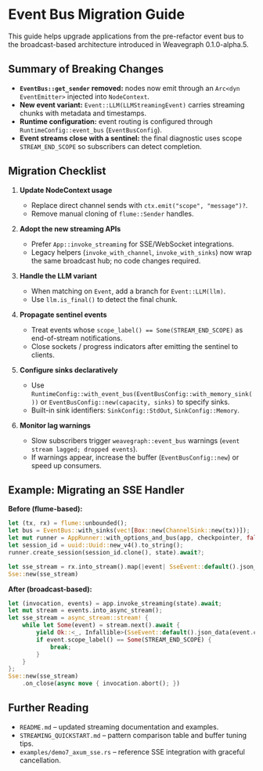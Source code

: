 # Event Bus Migration Guide

This guide helps upgrade applications from the pre-refactor event bus to the broadcast-based architecture introduced in Weavegraph 0.1.0-alpha.5.

## Summary of Breaking Changes

- **`EventBus::get_sender` removed:** nodes now emit through an `Arc<dyn EventEmitter>` injected into `NodeContext`.
- **New event variant:** `Event::LLM(LLMStreamingEvent)` carries streaming chunks with metadata and timestamps.
- **Runtime configuration:** event routing is configured through `RuntimeConfig::event_bus` (`EventBusConfig`).
- **Event streams close with a sentinel:** the final diagnostic uses scope `STREAM_END_SCOPE` so subscribers can detect completion.

## Migration Checklist

1. **Update NodeContext usage**
   - Replace direct channel sends with `ctx.emit("scope", "message")?`.
   - Remove manual cloning of `flume::Sender` handles.

2. **Adopt the new streaming APIs**
   - Prefer `App::invoke_streaming` for SSE/WebSocket integrations.
   - Legacy helpers (`invoke_with_channel`, `invoke_with_sinks`) now wrap the same broadcast hub; no code changes required.

3. **Handle the LLM variant**
   - When matching on `Event`, add a branch for `Event::LLM(llm)`.
   - Use `llm.is_final()` to detect the final chunk.

4. **Propagate sentinel events**
   - Treat events whose `scope_label() == Some(STREAM_END_SCOPE)` as end-of-stream notifications.
   - Close sockets / progress indicators after emitting the sentinel to clients.

5. **Configure sinks declaratively**
   - Use `RuntimeConfig::with_event_bus(EventBusConfig::with_memory_sink())` or `EventBusConfig::new(capacity, sinks)` to specify sinks.
   - Built-in sink identifiers: `SinkConfig::StdOut`, `SinkConfig::Memory`.

6. **Monitor lag warnings**
   - Slow subscribers trigger `weavegraph::event_bus` warnings (`event stream lagged; dropped events`).
   - If warnings appear, increase the buffer (`EventBusConfig::new`) or speed up consumers.

## Example: Migrating an SSE Handler

**Before (flume-based):**

```rust
let (tx, rx) = flume::unbounded();
let bus = EventBus::with_sinks(vec![Box::new(ChannelSink::new(tx))]);
let mut runner = AppRunner::with_options_and_bus(app, checkpointer, false, bus, true).await;
let session_id = uuid::Uuid::new_v4().to_string();
runner.create_session(session_id.clone(), state).await?;

let sse_stream = rx.into_stream().map(|event| SseEvent::default().json_data(event).unwrap());
Sse::new(sse_stream)
```

**After (broadcast-based):**

```rust
let (invocation, events) = app.invoke_streaming(state).await;
let mut stream = events.into_async_stream();
let sse_stream = async_stream::stream! {
    while let Some(event) = stream.next().await {
        yield Ok::<_, Infallible>(SseEvent::default().json_data(event.clone()).unwrap());
        if event.scope_label() == Some(STREAM_END_SCOPE) {
            break;
        }
    }
};
Sse::new(sse_stream)
    .on_close(async move { invocation.abort(); })
```

## Further Reading

- `README.md` – updated streaming documentation and examples.
- `STREAMING_QUICKSTART.md` – pattern comparison table and buffer tuning tips.
- `examples/demo7_axum_sse.rs` – reference SSE integration with graceful cancellation.
